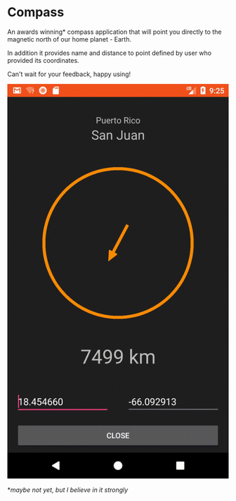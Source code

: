 # Compass

An awards winning* compass application that will point you directly to the magnetic north of our home planet - Earth.

In addition it provides name and distance to point defined by user who provided its coordinates.

Can't wait for your feedback, happy using!

![demo](https://raw.githubusercontent.com/wzieba/WowItsTheBestCompassIveEverSeen/master/static/demo.gif)

**maybe not yet, but I believe in it strongly*